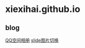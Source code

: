 # xiexihai.github.io
blog
---
[QQ空间相册](https://xiexihai.github.io/photo)
[slide图片切换](https://xiexihai.github.io/slide)
